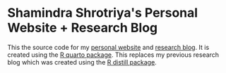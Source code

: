 # Shamindra Shrotriya's Personal Website + Research Blog

This the source code for my [personal website](https://www.shamindras.com/) and
[research blog](https://www.shamindras.com/blog.html). It is created using the 
[R quarto package](https://quarto.org/docs/websites/website-blog.html). This 
replaces my previous research blog which was created using the 
[R distill package](https://rstudio.github.io/distill/).
